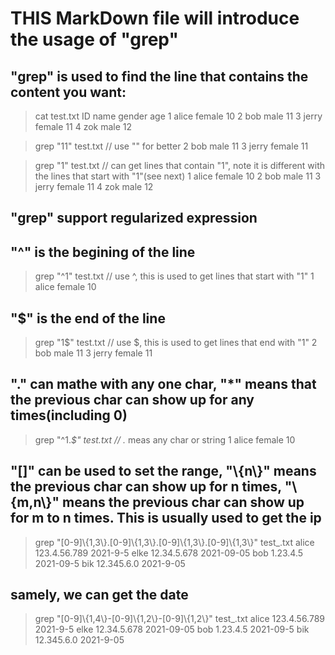 # THIS MarkDown file will introduce the usage of "grep"
## "grep" is used to find the line that contains the content you want:

> cat test.txt
ID  name    gender  age
1   alice   female  10
2   bob     male    11
3   jerry   female  11
4   zok     male    12

> grep "11" test.txt       // use "" for better
> 2   bob     male    11
> 3   jerry   female  11

> grep "1" test.txt        // can get lines that contain "1", note it is different with the lines that start with "1"(see next)
1   alice   female  10
2   bob     male    11
3   jerry   female  11
4   zok     male    12

## "grep" support regularized expression
## "^" is the begining of the line
> grep "^1" test.txt       // use ^, this is used to get lines that start with "1"
1   alice   female  10  

## "$" is the end of the line
> grep "1$" test.txt       // use $, this is used to get lines that end with "1"
2   bob     male    11
3   jerry   female  11

## "." can mathe with any one char, "*" means that the previous char can show up for any times(including 0)
> grep "^1.*$" test.txt    // .* meas any char or string
1   alice   female  10

## "[]" can be used to set the range, "\\{n\\}" means the previous char can show up for n times, "\\{m,n\\}" means the previous char can show up for m to n times. This is usually used to get the ip
> grep "[0-9]\\{1,3\\}.[0-9]\\{1,3\\}.[0-9]\\{1,3\\}.[0-9]\\{1,3\\}" test_.txt
alice   123.4.56.789    2021-9-5
elke    12.34.5.678     2021-09-05
bob     1.23.4.5        2021-09-5
bik     12.345.6.0      2021-9-05

## samely, we can get the date
> grep "[0-9]\\{1,4\\}-[0-9]\\{1,2\\}-[0-9]\\{1,2\\}" test_.txt
alice   123.4.56.789    2021-9-5
elke    12.34.5.678     2021-09-05
bob     1.23.4.5        2021-09-5
bik     12.345.6.0      2021-9-05

